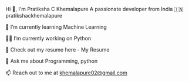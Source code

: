 Hi 👋, I'm Pratiksha C Khemalapure
A passionate developer from India 🇮🇳
pratikshackhemalapure

🌱 I’m currently learning Machine Learning 

👨‍💻 I’m currently working on Python

📑 Check out my resume here - My Resume

💬 Ask me about Programming, python

📫 Reach out to me at khemalapure02@gmail.com


